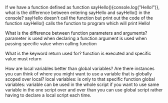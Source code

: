If we have a function defined as function sayHello(){console.log("Hello!")}, what is the difference between entering sayHello and sayHello() in the console?
sayHello doesn't call the function but print out the code of the function
sayHello() calls the function to program which will print Hello!

What is the difference between function parameters and arguments?
parameter is used when declaring a function
argument is used when passing specific value when calling function

What is the keyword return used for?
function is executed and specific value must return

How are local variables better than global variables? Are there instances you can think of where you might want to use a variable that is globally scoped over local?
local variables: is only to that specific function
global variables: variable can be used in  the whole script
if you want to use same variable in the one script over and over than you can use global script rather having to declare a local script each time. 
